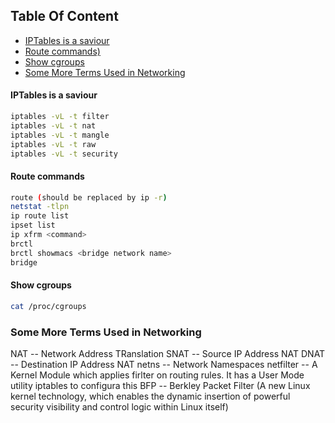 ## Table Of Content
- [IPTables is a saviour](#iptables-is-a-saviour)
- [Route commands)](#route-commands)
- [Show cgroups](#show-cgroups)
- [Some More Terms Used in Networking](#Some-More-Terms-Used-in-Networking)

#### IPTables is a saviour
```sh
iptables -vL -t filter
iptables -vL -t nat
iptables -vL -t mangle
iptables -vL -t raw
iptables -vL -t security
```

#### Route commands
```sh
route (should be replaced by ip -r)
netstat -tlpn
ip route list
ipset list
ip xfrm <command>
brctl
brctl showmacs <bridge network name>
bridge
```

#### Show cgroups
```sh
cat /proc/cgroups
```

### Some More Terms Used in Networking
NAT -- Network Address TRanslation
SNAT -- Source IP Address NAT
DNAT -- Destination IP Address NAT
netns -- Network Namespaces
netfilter -- A Kernel Module which applies firlter on routing rules. It has a User Mode utility iptables to configura this
BFP -- Berkley Packet Filter (A new Linux kernel technology, which enables the dynamic insertion of powerful security visibility and control logic within Linux itself)
